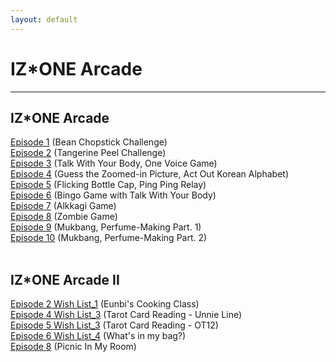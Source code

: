 ```yaml
---
layout: default
---
```


<h1>IZ*ONE Arcade</h1>
<hr>

<h2>IZ*ONE Arcade</h2>
<a target="_blank" href="https://www.youtube.com/watch?v=sEFiHs7mLjM">Episode 1</a> (Bean Chopstick Challenge)<br>
<a target="_blank" href="https://www.youtube.com/watch?v=7JH2KFJKGjA">Episode 2</a> (Tangerine Peel Challenge)<br>
<a target="_blank" href="https://www.youtube.com/watch?v=61usM91ogkQ">Episode 3</a> (Talk With Your Body, One Voice Game)<br>
<a target="_blank" href="https://www.youtube.com/watch?v=9v_lNeyg1xE">Episode 4</a> (Guess the Zoomed-in Picture, Act Out Korean Alphabet)<br>
<a target="_blank" href="https://www.youtube.com/watch?v=G0uf22oo2P0">Episode 5</a> (Flicking Bottle Cap, Ping Ping Relay)<br>
<a target="_blank" href="https://www.youtube.com/watch?v=huRjfAFNO1Q">Episode 6</a> (Bingo Game with Talk With Your Body)<br>
<a target="_blank" href="https://www.youtube.com/watch?v=LGNlLvCovb0">Episode 7</a> (Alkkagi Game)<br>
<a target="_blank" href="https://www.youtube.com/watch?v=RdL7jwcjis8">Episode 8</a> (Zombie Game)<br>
<a target="_blank" href="https://www.youtube.com/watch?v=Tknbijo928g">Episode 9</a> (Mukbang, Perfume-Making Part. 1)<br>
<a target="_blank" href="https://www.youtube.com/watch?v=1r2uD-ZDp2Q">Episode 10</a> (Mukbang, Perfume-Making Part. 2)<br>
<br>

<h2>IZ*ONE Arcade II</h2>
<a target="_blank" href="https://www.youtube.com/watch?v=ZigcGmO9EkE&t=512">Episode 2 Wish List_1</a> (Eunbi's Cooking Class)<br>
<a target="_blank" href="https://www.youtube.com/watch?v=_lbQuEPjm-w">Episode 4 Wish List_3</a> (Tarot Card Reading - Unnie Line)<br>
<a target="_blank" href="https://www.youtube.com/watch?v=tlM5V9kbpKY&t=588">Episode 5 Wish List_3</a> (Tarot Card Reading - OT12)<br>
<a target="_blank" href="https://www.youtube.com/watch?v=UfIT56UYGqY">Episode 6 Wish List_4</a> (What's in my bag?)<br>
<a target="_blank" href="https://www.youtube.com/watch?v=d9c8TyOJtww">Episode 8</a> (Picnic In My Room)<br>
<a target="_blank" href=""></a><br>


